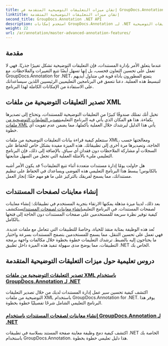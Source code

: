 ```yaml
---
title: إتقان ميزات التعليقات التوضيحية المتقدمة في GroupDocs.Annotation لـ .NET
linktitle: إتقان ميزات التعليقات التوضيحية المتقدمة
second_title: GroupDocs.Annotation .NET API
description: استخدم إمكانات GroupDocs.Annotation لـ .NET من خلال البرامج التعليمية حول تصدير التعليقات التوضيحية XML وإنشاء معاينات لصفحات المستندات.
weight: 22
url: /ar/annotation/master-advanced-annotation-features/
---
```

## مقدمة

عندما يتعلق الأمر بإدارة المستندات، فإن التعليقات التوضيحية تشكل تغييرًا جذريًا. فهي لا تعمل على تحسين التعاون فحسب، بل إنها تسهل أيضًا تتبع التغييرات والملاحظات. مع GroupDocs.Annotation for .NET، يتمتع المطورون بأداة قوية في متناول أيديهم لتبسيط هذه العملية. دعنا نتعمق في البرنامجين التعليميين الرئيسيين اللذين سيساعدانك على الاستفادة من الإمكانات الكاملة لهذا البرنامج.

## تصدير التعليقات التوضيحية من ملفات XML

 تخيل أنك تمتلك صندوقًا كبيرًا من التعليقات التوضيحية للمستندات، وتحتاج إلى تصديرها بكفاءة. هذا هو المكان الذي يأتي فيه البرنامج التعليمي[تصدير التعليقات التوضيحية من ملفات XML](./export-annotations-from-xml-file/) يأتي هذا الدليل ليرشدك خلال العملية بأكملها، مما يضمن عدم تفويت أي خطوة. 

ستتعلم كيفية قراءة بيانات التعليقات التوضيحية من ملفات XML، ومعالجتها حسب الحاجة، وتصديرها مرة أخرى إلى تطبيقاتك. هذه الميزة مفيدة بشكل خاص للحفاظ على السجلات أو مشاركة الملاحظات دون فقدان أي سياق. بالإضافة إلى ذلك، فإن البرنامج التعليمي مليء بالأمثلة العملية التي تجعل من السهل متابعتها. 

هل حاولت يومًا إدارة مستندات متعددة أثناء تتبع التعليقات؟ قد يكون الأمر أشبه بالكابوس! يبسط هذا البرنامج التعليمي هذه الفوضى ويساعدك في الحفاظ على تنظيم مستنداتك، مما يسمح لفريقك بالتركيز على ما هو مهم حقًا: إنجاز العمل.

## إنشاء معاينات لصفحات المستندات

 بعد ذلك، لدينا ميزة مذهلة يمكنها الارتقاء بتجربة المستخدم في تطبيقاتك: إنشاء معاينات لصفحات المستندات. في البرنامج التعليمي[إنشاء معاينات لصفحات المستندات](./generate-document-page-previews/)ستكتشف كيفية توفير نظرة سريعة للمستخدمين على صفحات المستندات دون الحاجة إلى فتحها بالكامل.

تُعد هذه الوظيفة بمثابة منقذ للحياة، وخاصةً للتطبيقات التي تتعامل مع ملفات عديدة. فهي تعمل على تحسين التنقل، مما يسمح للمستخدمين بتصفح المستندات بسرعة واختيار ما يحتاجون إليه بالضبط. ترشدك التعليمات خطوة بخطوة خلال مكالمات واجهة برمجة التطبيقات، مما يوضح مدى سهولة تنفيذ هذه الميزة داخل تطبيق .NET الخاص بك. 

## دروس تعليمية حول ميزات التعليقات التوضيحية المتقدمة
### [تصدير التعليقات التوضيحية من ملفات XML باستخدام GroupDocs.Annotation لـ .NET](./export-annotations-from-xml-file/)
اكتشف كيفية تحسين سير عمل إدارة المستندات لديك من خلال تصدير التعليقات التوضيحية من ملفات XML باستخدام GroupDocs.Annotation for .NET. يوفر هذا البرنامج التعليمي الشامل شرحًا تفصيليًا خطوة بخطوة.
### [إنشاء معاينات لصفحات المستندات باستخدام GroupDocs.Annotation لـ .NET](./generate-document-page-previews/)
اكتشف كيفية دمج وظيفة معاينة صفحة المستند بسلاسة في تطبيقات .NET الخاصة بك باستخدام GroupDocs.Annotation. هذا دليل تعليمي خطوة بخطوة.